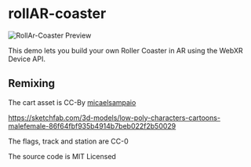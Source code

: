 # rollAR-coaster

![RollAr-Coaster Preview](https://ada.is/rollAR-coaster/preview.png)

This demo lets you build your own Roller Coaster in AR using the WebXR Device API.

## Remixing

The cart asset is CC-By [micaelsampaio](https://sketchfab.com/micaelsampaio)

https://sketchfab.com/3d-models/low-poly-characters-cartoons-malefemale-86f64fbf935b4914b7beb022f2b50029

The flags, track and station are CC-0 

The source code is MIT Licensed

